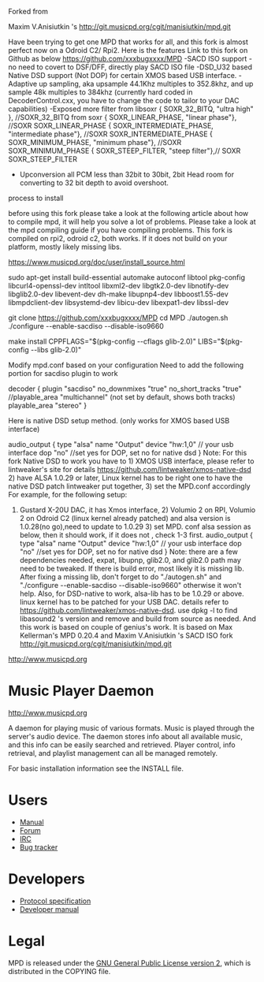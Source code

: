 Forked from 

Maxim V.Anisiutkin 's   http://git.musicpd.org/cgit/manisiutkin/mpd.git


Have been trying to get one MPD that works for all, and this fork is almost perfect now on a Odroid C2/ Rpi2.
Here is the features
Link to this fork on Github as below
https://github.com/xxxbugxxxx/MPD
-SACD ISO support -no need to covert to DSF/DFF, directly play SACD ISO file -DSD_U32 based Native DSD support (Not DOP) for certain XMOS based USB interface.
-Adaptive up sampling, aka upsample 44.1Khz multiples to 352.8khz, and up sample 48k multiples to 384khz (currently hard coded in DecoderControl.cxx, you have to change the code to tailor to your DAC capabilities) 
-Exposed more filter from libsoxr 
  { SOXR_32_BITQ, "ultra high" }, //SOXR_32_BITQ from soxr
  { SOXR_LINEAR_PHASE, "linear phase"}, //SOXR SOXR_LINEAR_PHASE 
  { SOXR_INTERMEDIATE_PHASE, "intermediate phase"}, //SOXR SOXR_INTERMEDIATE_PHASE
  { SOXR_MINIMUM_PHASE, "minimum phase"}, //SOXR SOXR_MINIMUM_PHASE
  { SOXR_STEEP_FILTER, "steep filter"},// SOXR SOXR_STEEP_FILTER

- Upconversion all PCM less than 32bit to 30bit, 2bit Head room for converting to 32 bit depth to avoid overshoot.


process to install

before using this fork please take a look at the following article about how to compile mpd, it will help you solve a lot of problems. Please take a look at the mpd compiling guide if you have compiling problems. This fork is compiled on rpi2, odroid c2, both works. If it does not build on your platform, mostly likely missing libs.

https://www.musicpd.org/doc/user/install_source.html



sudo apt-get install build-essential automake autoconf libtool pkg-config libcurl4-openssl-dev intltool libxml2-dev libgtk2.0-dev libnotify-dev libglib2.0-dev libevent-dev dh-make libupnp4-dev libboost1.55-dev libmpdclient-dev libsystemd-dev libicu-dev libexpat1-dev libssl-dev



git clone https://github.com/xxxbugxxxx/MPD cd MPD
./autogen.sh 
./configure --enable-sacdiso --disable-iso9660

make install CPPFLAGS="$(pkg-config --cflags glib-2.0)" LIBS="$(pkg-config --libs glib-2.0)"


Modify mpd.conf based on your configuration
Need to add the following portion for sacdiso plugin to work

decoder { 
plugin "sacdiso" 
no_downmixes "true" 
no_short_tracks "true" 
//playable_area "multichannel" (not set by default, shows both tracks) 
playable_area "stereo" }

Here is native DSD setup method. (only works for XMOS based USB interface)

audio_output {
type "alsa"
name "Output"
device "hw:1,0" // your usb interface
dop "no" //set yes for DOP, set no for native dsd
}
Note: For this fork Native DSD to work you have to 1) XMOS USB interface, please refer to lintweaker's site for details
https://github.com/lintweaker/xmos-native-dsd
2) have ALSA 1.0.29 or later, Linux kernel has to be right one to have the native DSD patch lintweaker put together,
3) set the MPD.conf accordingly
For example, for the following setup:
1) Gustard X-20U DAC, it has Xmos interface, 2) Volumio 2 on RPI, Volumio 2 on Odroid C2 (linux kernel already patched) and alsa version is 1.0.28(no go),need to update to 1.0.29 3) set MPD. conf alsa session as below, then it should work, if it does not , check 1-3 first.
audio_output {
type "alsa" name "Output" device "hw:1,0" // your usb interface dop "no" //set yes for DOP, set no for native dsd
}
Note: there are a few dependencies needed,
expat, libupnp, glib2.0, and glib2.0 path may need to be tweaked. If there is build error, most likely it is missing lib.
After fixing a missing lib, don't forget to do "./autogen.sh" and "./configure --enable-sacdiso --disable-iso9660"
otherwise it won't help.
Also, for DSD-native to work, alsa-lib has to be 1.0.29 or above. linux kernel has to be patched for your USB DAC.
details refer to https://github.com/lintweaker/xmos-native-dsd.
use dpkg -l to find libasound2 's version and remove and build from source as needed.
And this work is based on couple of genius's work.
It is based on Max Kellerman's MPD 0.20.4
and Maxim V.Anisiutkin 's SACD ISO fork http://git.musicpd.org/cgit/manisiutkin/mpd.git

http://www.musicpd.org
# Music Player Daemon

http://www.musicpd.org

A daemon for playing music of various formats.  Music is played through the 
server's audio device.  The daemon stores info about all available music, 
and this info can be easily searched and retrieved.  Player control, info
retrieval, and playlist management can all be managed remotely.

For basic installation information see the INSTALL file.

# Users

- [Manual](http://www.musicpd.org/doc/user/)
- [Forum](http://forum.musicpd.org/)
- [IRC](irc://chat.freenode.net/#mpd)
- [Bug tracker](http://bugs.musicpd.org/)

# Developers

- [Protocol specification](http://www.musicpd.org/doc/protocol/)
- [Developer manual](http://www.musicpd.org/doc/developer/)

# Legal

MPD is released under the
[GNU General Public License version 2](https://www.gnu.org/licenses/gpl-2.0.txt),
which is distributed in the COPYING file.
